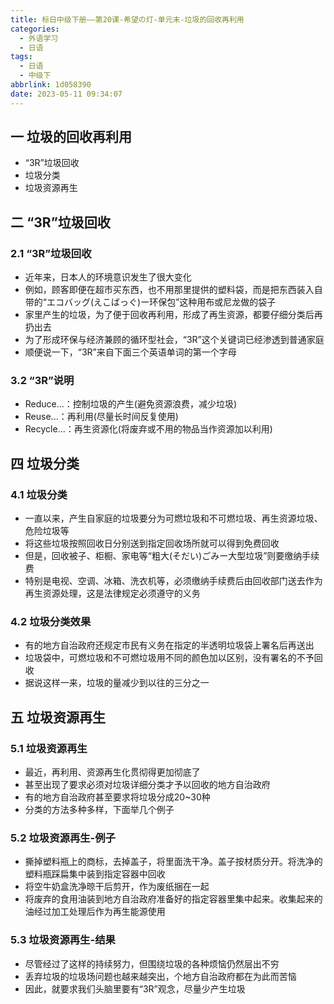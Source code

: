 ```yaml
---
title: 标日中级下册——第20课-希望の灯-单元末-垃圾的回收再利用
categories:
  - 外语学习
  - 日语
tags:
  - 日语
  - 中级下
abbrlink: 1d058390
date: 2023-05-11 09:34:07
---
```

## 一 垃圾的回收再利用

* “3R”垃圾回收
* 垃圾分类
* 垃圾资源再生

<!--more-->

## 二 “3R”垃圾回收

### 2.1 “3R”垃圾回收

* 近年来，日本人的环境意识发生了很大变化
* 例如，顾客即便在超市买东西，也不用那里提供的塑料袋，而是把东西装入自带的“エコバッグ(えこばっぐ)ー环保包”这种用布或尼龙做的袋子
* 家里产生的垃圾，为了便于回收再利用，形成了再生资源，都要仔细分类后再扔出去
* 为了形成环保与经济兼顾的循环型社会，“3R”这个关键词已经渗透到普通家庭
* 顺便说一下，“3R”来自下面三个英语单词的第一个字母

### 3.2 “3R”说明

* Reduce...：控制垃圾的产生(避免资源浪费，减少垃圾)
* Reuse...：再利用(尽量长时间反复使用)
* Recycle...：再生资源化(将废弃或不用的物品当作资源加以利用)

## 四 垃圾分类

### 4.1 垃圾分类

* 一直以来，产生自家庭的垃圾要分为可燃垃圾和不可燃垃圾、再生资源垃圾、危险垃圾等
* 将这些垃圾按照回收日分别送到指定回收场所就可以得到免费回收
* 但是，回收被子、柜橱、家电等“粗大(そだい)ごみー大型垃圾”则要缴纳手续费
* 特别是电视、空调、冰箱、洗衣机等，必须缴纳手续费后由回收部门送去作为再生资源处理，这是法律规定必须遵守的义务

### 4.2 垃圾分类效果

* 有的地方自治政府还规定市民有义务在指定的半透明垃圾袋上署名后再送出
* 垃圾袋中，可燃垃圾和不可燃垃圾用不同的颜色加以区别，没有署名的不予回收
* 据说这样一来，垃圾的量减少到以往的三分之一

## 五 垃圾资源再生

### 5.1 垃圾资源再生

* 最近，再利用、资源再生化贯彻得更加彻底了
* 甚至出现了要求必须对垃圾详细分类才予以回收的地方自治政府
* 有的地方自治政府甚至要求将垃圾分成20~30种
* 分类的方法多种多样，下面举几个例子

### 5.2 垃圾资源再生-例子

* 撕掉塑料瓶上的商标，去掉盖子，将里面洗干净。盖子按材质分开。将洗净的塑料瓶踩扁集中装到指定容器中回收
* 将空牛奶盒洗净晾干后剪开，作为废纸捆在一起
* 将废弃的食用油装到地方自治政府准备好的指定容器里集中起来。收集起来的油经过加工处理后作为再生能源使用

### 5.3  垃圾资源再生-结果

* 尽管经过了这样的持续努力，但围绕垃圾的各种烦恼仍然层出不穷
* 丢弃垃圾的垃圾场问题也越来越突出，个地方自治政府都在为此而苦恼
* 因此，就要求我们头脑里要有“3R”观念，尽量少产生垃圾
